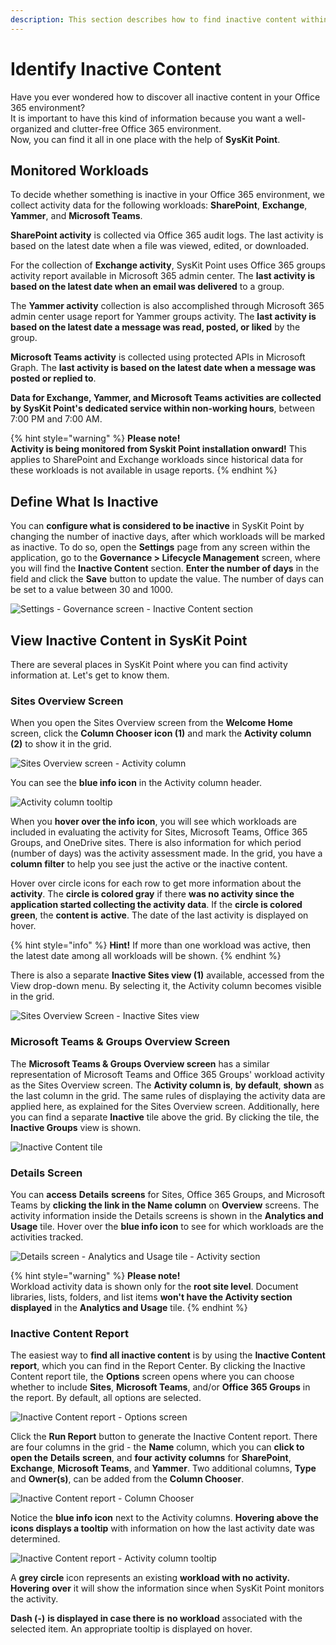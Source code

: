 ```yaml
---
description: This section describes how to find inactive content within SysKit Point.
---
```


# Identify Inactive Content

Have you ever wondered how to discover all inactive content in your Office 365 environment?  
It is important to have this kind of information because you want a well-organized and clutter-free Office 365 environment.  
Now, you can find it all in one place with the help of **SysKit Point**.

## Monitored Workloads

To decide whether something is inactive in your Office 365 environment, we collect activity data for the following workloads: **SharePoint**, **Exchange**, **Yammer**, and **Microsoft Teams**.

**SharePoint activity** is collected via Office 365 audit logs. The last activity is based on the latest date when a file was viewed, edited, or downloaded.

For the collection of **Exchange activity**, SysKit Point uses Office 365 groups activity report available in Microsoft 365 admin center. The **last activity is based on the latest date when an email was delivered** to a group.

The **Yammer activity** collection is also accomplished through Microsoft 365 admin center usage report for Yammer groups activity. The **last activity is based on the latest date a message was read, posted, or liked** by the group.

**Microsoft Teams activity** is collected using protected APIs in Microsoft Graph. The **last activity is based on the latest date when a message was posted or replied to**.

**Data for Exchange, Yammer, and Microsoft Teams activities are collected by SysKit Point's dedicated service within non-working hours**, between 7:00 PM and 7:00 AM.

{% hint style="warning" %}
**Please note!  
Activity is being monitored from Syskit Point installation onward!** This applies to SharePoint and Exchange workloads since historical data for these workloads is not available in usage reports.
{% endhint %}

## Define What Is Inactive

You can **configure what is considered to be inactive** in SysKit Point by changing the number of inactive days, after which workloads will be marked as inactive. To do so, open the **Settings** page from any screen within the application, go to the **Governance &gt; Lifecycle Management** screen, where you will find the **Inactive Content** section. **Enter the number of days** in the field and click the **Save** button to update the value. The number of days can be set to a value between 30 and 1000.

![Settings - Governance screen - Inactive Content section](../.gitbook/assets/inactive-content_settings-inactive-content.png)

## View Inactive Content in SysKit Point

There are several places in SysKit Point where you can find activity information at. Let's get to know them.

### Sites Overview Screen

When you open the Sites Overview screen from the **Welcome Home** screen, click the **Column Chooser icon \(1\)** and mark the **Activity column \(2\)** to show it in the grid.

![Sites Overview screen - Activity column](../.gitbook/assets/inactive-content_sites-overview-activity-column.png)

You can see the **blue info icon** in the Activity column header.

![Activity column tooltip](../.gitbook/assets/inactive-content_activity-column-tooltip.png)

When you **hover over the info icon**, you will see which workloads are included in evaluating the activity for Sites, Microsoft Teams, Office 365 Groups, and OneDrive sites. There is also information for which period \(number of days\) was the activity assessment made. In the grid, you have a **column filter** to help you see just the active or the inactive content.

Hover over circle icons for each row to get more information about the **activity**. The **circle is colored gray** if there **was no activity since the application started collecting the activity data**. If the **circle is colored** **green**, the **content is** **active**. The date of the last activity is displayed on hover.

{% hint style="info" %}
**Hint!** If more than one workload was active, then the latest date among all workloads will be shown.
{% endhint %}

There is also a separate **Inactive Sites view \(1\)** available, accessed from the View drop-down menu. By selecting it, the Activity column becomes visible in the grid.

![Sites Overview Screen - Inactive Sites view](../.gitbook/assets/inactive-content_inactive-sites-view.png)

### Microsoft Teams & Groups Overview Screen

The **Microsoft Teams & Groups Overview screen** has a similar representation of Microsoft Teams and Office 365 Groups' workload activity as the Sites Overview screen. The **Activity column is**, **by default**, **shown** as the last column in the grid. The same rules of displaying the activity data are applied here, as explained for the Sites Overview screen. Additionally, here you can find a separate **Inactive** tile above the grid. By clicking the tile, the **Inactive Groups** view is shown.

![Inactive Content tile](../.gitbook/assets/inactive-content_inactive-content-tile.png)

### Details Screen

You can **access** **Details** **screens** for Sites, Office 365 Groups, and Microsoft Teams by **clicking the link in the Name column** on **Overview** screens. The activity information inside the Details screens is shown in the **Analytics and Usage** tile. Hover over the **blue info icon** to see for which workloads are the activities tracked.

![Details screen - Analytics and Usage tile - Activity section](../.gitbook/assets/inactive-content_analytics-and-usage-tile-activity-section.png)

{% hint style="warning" %}
**Please note!**  
Workload activity data is shown only for the **root site level**. Document libraries, lists, folders, and list items **won't have the Activity section displayed** in the **Analytics and Usage** tile.
{% endhint %}

### Inactive Content Report

The easiest way to **find all inactive content** is by using the **Inactive Content report**, which you can find in the Report Center. By clicking the Inactive Content report tile, the **Options** screen opens where you can choose whether to include **Sites**, **Microsoft Teams**, and/or **Office 365 Groups** in the report. By default, all options are selected.

![Inactive Content report - Options screen](../.gitbook/assets/inactive-content_inactive-content-report-options-screen.png)

Click the **Run Report** button to generate the Inactive Content report. There are four columns in the grid - the **Name** column, which you can **click to open the** **Details** **screen**, and **four activity columns** for **SharePoint**, **Exchange**, **Microsoft Teams**, and **Yammer**. Two additional columns, **Type** and **Owner\(s\)**, can be added from the **Column Chooser**.

![Inactive Content report - Column Chooser](../.gitbook/assets/inactive-content_inactive-content-report-column-chooser.png)

Notice the **blue info icon** next to the Activity columns. **Hovering above the icons displays a tooltip** with information on how the last activity date was determined.

![Inactive Content report - Activity column tooltip](../.gitbook/assets/inactive-content_inactive-content-report-activity-tooltip.png)

A **grey circle** icon represents an existing **workload with no activity. Hovering** **over** it will show the information since when SysKit Point monitors the activity.

**Dash \(-\)** **is displayed in case there is** **no workload** associated with the selected item. An appropriate tooltip is displayed on hover.

